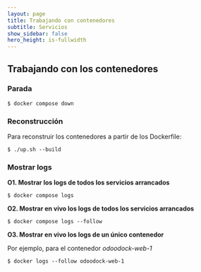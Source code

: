 ```yaml
---
layout: page
title: Trabajando con contenedores
subtitle: Servicios
show_sidebar: false
hero_height: is-fullwidth
---
```


## Trabajando con los contenedores

### Parada

```
$ docker compose down
```

### Reconstrucción

Para reconstruir los contenedores a partir de los Dockerfile:

```
$ ./up.sh --build
```

### Mostrar logs

**O1. Mostrar los logs de todos los servicios arrancados**

```
$ docker compose logs
```

**O2. Mostrar en vivo los logs de todos los servicios arrancados**

```
$ docker compose logs --follow
```

**O3. Mostrar en vivo los logs de un único contenedor**

Por ejemplo, para el contenedor _odoodock-web-1_

```
$ docker logs --follow odoodock-web-1
```